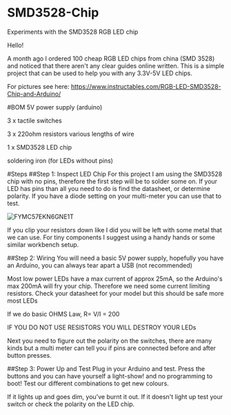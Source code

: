 # SMD3528-Chip
Experiments with the SMD3528 RGB LED chip

Hello!

A month ago I ordered 100 cheap RGB LED chips from china (SMD 3528) and noticed that there aren't any clear guides online written. This is a simple project that can be used to help you with any 3.3V-5V LED chips.


For pictures see here: https://www.instructables.com/RGB-LED-SMD3528-Chip-and-Arduino/

#BOM
5V power supply (arduino)

3 x tactile switches

3 x 220ohm resistors various lengths of wire

1 x SMD3528 LED chip

soldering iron (for LEDs without pins)

#Steps
##Step 1: Inspect LED Chip
For this project I am using the SMD3528 chip with no pins, therefore the first step will be to solder some on. If your LED has pins than all you need to do is find the datasheet, or determine polarity. If you have a diode setting on your multi-meter you can use that to test.

![FYMC57EKN6GNE1T](https://user-images.githubusercontent.com/85311146/120693490-ecdf6c80-c45d-11eb-91cd-7a0e3449ca17.png)


If you clip your resistors down like I did you will be left with some metal that we can use. For tiny components I suggest using a handy hands or some similar workbench setup.

##Step 2: Wiring
You will need a basic 5V power supply, hopefully you have an Arduino, you can always tear apart a USB (not recommended)

Most low power LEDs have a max current of approx 25mA, so the Arduino's max 200mA will fry your chip. Therefore we need some current limiting resistors. Check your datasheet for your model but this should be safe more most LEDs

If we do basic OHMS Law, R= V/I = 200

IF YOU DO NOT USE RESISTORS YOU WILL DESTROY YOUR LEDs

Next you need to figure out the polarity on the switches, there are many kinds but a multi meter can tell you if pins are connected before and after button presses.


##Step 3: Power Up and Test
Plug in your Arduino and test. Press the buttons and you can have yourself a light-show! and no programming to boot! Test our different combinations to get new colours.

If it lights up and goes dim, you've burnt it out. If it doesn't light up test your switch or check the polarity on the LED chip.
